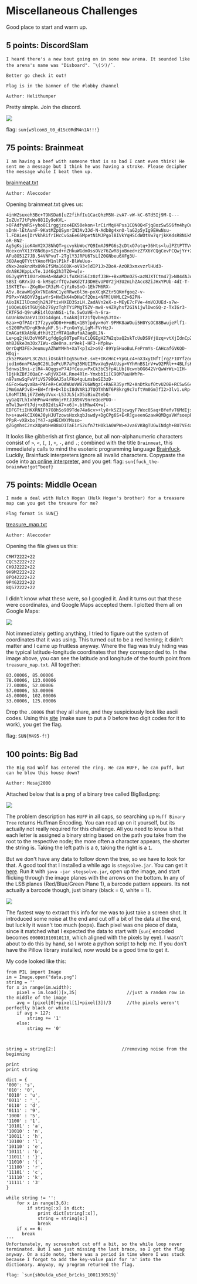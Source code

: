# Miscellaneous Challenges
Good place to start and warm up.

## 5 points: DiscordSlam
```
I heard there's a new bout going on in some new arena. It sounded like the arena's name was "Disboard". ¯\(ツ)/¯.

Better go check it out!

Flag is in the banner of the #lobby channel

Author: Helithumper
```
Pretty simple. Join the discord.

![](/Images/2019/SunshineCTF/DiscordSlam.PNG)

flag: `sun{w3lcom3_t0_d1Sc0RdM4n1A!!!}`


## 75 points: Brainmeat
```
I am having a beef with someone that is so bad I cant even think! He sent me a message but I think he was having a stroke. Please decipher the message while I beat them up.
```
<a href="http://files.sunshinectf.org/misc/brainmeat.txt">brainmeat.txt</a>
```
Author: Aleccoder
```
Opening brainmeat.txt gives us:
```
4inWZsuxeh3Bc+T9NSDa6[uZ2fihfIu1CacQhzM5N-zvA7-vW-kC-6Td5Ij9M-Q---IoZUx7JtPpWv881Iy9oKVL->OFAdfyWRS+yho8Cirggjzox4EK50ekon+lrCirMqV4Pss1CQN0Q<Fjq8ozSw5S6fm4hyOu9CSOEo4cedXmXYoOKmOljN72g]fBqoBoICDHA2m90Mv>C+Hk.vHGl+hqIw2cGzuTmKcaSZE2FtlSCdgSeRmjNVAvn+RaDf.0OLi-sDnN-lEtAvnF-9KatMZpQSymrIN3Av3Jd-N-Adb8g4xnO-laG2p5yIg9EHwNsu-l.FDAies[DrVkhRifrIHcCvGaEe6SMpetN1MJPgol8IVkYqHSCdWOtVw7qrjkKKdsR8NikMiVxttOx1-oR-BN2-Ag5gKsjioK4mV2XJ8NhQT>gcvykbWocYQ9ImXJ9PG6s2cDtxO7otq+36Hts<lu]PZtPTTVvH4x6Gm5WiDhBli8kbRJqnAw52RRq4zU2c>PvuitF1XRRHOR8tGYEs6+oss.EYSak0uZfChtc[jENgpjYHaB3XlOcCHVnrPcCKiXaUl2Mf6L89-NcexcnYX13Y8Nd6p>SZsd+nZHkuWGdmOssOVz76ZwR8joBned+zZYX6YCQgCevFCQwjYr+2oHe3osonHPh0mEVx++27VRHZV22QOc6B<5xDHGMpYsOGUZsrCDbLbU]D4mX9ua>uE57MDu-AFu8O51Z7JB.54VNPvuT-2TglY3JRPU6TsL[Z0GNbeu6XFg3U-36DAeqQTYttYAmofM1nlP1kf-BlWeUuo-dNx>2eaknzMxO9kEfSMa16ODK+oV93<]dIP1J>ZDoA-AzOR3xmxvzrlHUd3-dnA8KJKppLxTe.1U46q2h3TZ0+w[v-0GJyq9Yt10Ur>0mHA+8AWK2LfoXH356Iz0zfJ3H++BxaMDnOZS<azNJXTCtm47]>N04dAJqIfaRJm8p+nVsx.HWEBh00Qjf8gg++T+QtnGWq7BQVNvXZ3FzQle4J+qEGsS47Ijm14++h6elz+BufgXQuUmJz3ebb+b.DJvTsD6BKYvWhvmlI-SBSI-GRYxiU-G-kMSqCrfTQvJoKd2TJ3DHEvUP0Y2jH3U2nLhZAcc8ZiJHxYPUb-4dI-T-1SKTETo--ZKg0brCR3zM-CjYi0sSnO-1Eh7M6RX-A5v.8cawW[gXv7NIaKnC1yeRRwc6l3m-pxXCqKZtr5QKmfgoq2-v-P9Px>YA6OYV3giwYrS+HvEkK4vDHaCf2Qni<NFM]UHMLC2>62PN-AUoIKIIlDcmdjh2NJPtivHXED3SzLH.ZadAVn2eX-o-MEyE7cFVe-4mVOJUEd-s7w-jUOQeLQStTGUj6b27GyzTqhTYiPMgT5ZV-mw8-v4ZRyhsf2GINijwlDwoSQ-z-TxIGr3-CRTF5d-Q9ruRE14lOznNG1-Lfn.5wOaVE-h-6ra-GUUnk8vDaEV1IDIG4dgnL.txAk8[DT21fQvbHqSJtOx-6za>+QfPAOrI7fzyyoOD8+H+mBL<1BY]pdy>HoY-9PMK8aWOui5H0YsOC88BwujeFlf1-cS200PxRDrgK9nkyNF.5j-PcnGnYgL[gM-FVrHzJ-EmAGatKkAbNLdthUt2IrMTAQaRufaA2agOLJN-Le>pq2jkU3oVV6PLgfdgGg90TpeFXsCiQGEgH27W2qbaQ2skTcUuDS9YjUzq+vtXjIdnCpZfbiw9YpwSlyuqaFO37fAA9rrwUZwcxU3WA6NDCa0RM<Gpe]ssi2jc>-mhBJ6ke3m3Ox7IWu-cBe0na.sr9ek[-HF3-Hfpkw-QrrDqM3FE>JeumuyAZhWYMHh+XaT<p]x2>o92-89YpSHuoBuLFePrmYs-CAHcafGVKQD-HOqj-Zk5zPKo6PL3CZ63LiOsGkthIqS5u9xE.svE+IKcHnC+YpGLc4+nX3xyINfT[rgZF1UYfzody2eQ9Bcpw-jod1m6nnPKAq9C26LIePcUR7aYq35MUIIMvxVq5yAtUsp>VYhMnBS1rV+w92PRl++4BLfsKZ8<zM0tMKp3Xc4u5xStCA]c91aqqv4qx5FlQix2vJ>e8OJeWn+DyjOt+sAqGP.+5HrwHgbqwu2giHc+kHWYoD6Ww+SSiP9t++fdl++2WvVf8ZhKUNnq+.WggTD8I+JA6BWq44WrTflnee+NsAJId9arYs2j+MP+zDbgDW+z5nUwPSsI1rkaYjN5xzYXir3qCxg0IBDP0bc.zH[TuLw4AW+fGx+RMdaybgP521TOm>9wekiDPs6ggz54-5dnws19ni-zlR4-AOqgsvP74JfCeuu<PxCk3bC5fpALUb]UcwnbOG642VrQwWrWi>1IH-lDjHkZBfJ6QaCr-wRjVXI4K.Rne4Rln-YmxbbIi[C90M7auHWhPn-n97smwSqFwVfiVS790GAJ5alFKo4quLmsbeSI3zD-4GFo>6wqvaBa+PAFeR+CeOAWUoVW87U6WNgzC+RAER35yrM2+AnDtkuf0tvU20B+RC5w564wV89b+a8VAHfTTrVGl5Aq1Tr+oRLW3CowLfbXsb4HkbA<o]GI3IDFCZrBuNFEMHFKvuI>UOOfjzwuo9e9iQ.YP1[UXY8O2ZzjAidCeR-JMmGnAPJvE>+EW+frB+D<lDsI8dVAR1JTQOTXhNT6P8krg9c7oftVm0Gm]fI2>3lv1.uRp-L0oMTINLj67ZeWyUVux-LS3JL5[xD5iBiuZtebQ-yyGaQ7LhIxhHPnw4rmRmjrRtJJ89XV9nreQoePUO--mTwl3w>Yt7dj+x802dtsA7<x6]>.btMhw4X+w[-EDFGTtiIHKXRNIFh7O8hSo909Tde74a6cv>+ly8+kSZIjcwqyF7Wxc8Saq+BfefvT6MdIjsh7AYL7nTwTX5<KpNzgREroZEMWFp3O2]ByH6XJUJUoqAOHsC0G5sqAWANgI53>xG+L3PSJKoDimc0IYP710w.ujcl+vqCjnevIeCoTetbt+LM0d8+7rGgVRLRZ+YwbYVC6j+7L79+pMHn+7lJr9mOfa0OZPpWb+9PdjCHAa39.phV5PhS564tg8+gYa2iZncPvorngR387LrW4sUps+TmXbusf0ABn+TTJz+1h2Rc9eYWn6a+du05ZC8VzhCH.LL[YbE-h>s+aw4kCIX0AJ0yHJUTzowsHxxkqbJswdy+DgCPg6S+E<R]gveenGzawAQMDgaVWfsoepR>yeP4UQY98WU1hJ5MAtVRPG0WI4VyWi+6tCjZATO+NA0.BFmbT49E+SKNx+5TM+srm+2kvcJW7OBKrZFBUsPR.yz0GQbSlx2rLV7jD+kU4lqWAiWe2uzU40S7q+m2IonY92Qijj+gNLqSMg3dzzjWXN8ujivyNWPgfil.h4V.oS8+S397MmHtOeXZ1.TXkswCsWndUo7Cv4BWntyes74RSosHKfCvt16oOtPeZsbv>rTLB-PPpR-vX8xbo[Y47-apHECWXYMsso-gZGgmhsC2nxXOpWoHeB8oD1TaEirS2ufn7tH0k1A0WPW>eJva6VKBgTUGwINdgh+BU7VE4x2JAd+N+bR4mKRWuqPrfHkLZbmF<]>L7.JneBxO
```
It looks like gibberish at first glance, but all non-alphanumeric characters consist of `>`, `<`, `[`, `]`, `+`, `-`, and `.`; combined with the title `Brainmeat`, this immediately calls to mind the esoteric programming language <a href="https://en.wikipedia.org/wiki/Brainfuck">Brainfuck</a>. Luckily, Brainfuck interpreters ignore all invalid characters. Copypaste the code into <a href='https://copy.sh/brainfuck/'>an online interpreter</a>, and you get:
flag: `sun{fuck_the-brain#we!got^beef}`

## 75 points: Middle Ocean
```
I made a deal with Hulch Hogan (Hulk Hogan's brother) for a treasure map can you get the treaure for me?

Flag format is SUN{}
```
<a href='http://files.sunshinectf.org/misc/treasure_map.txt'>treasure_map.txt</a>
```
Author: Aleccoder
```
Opening the file gives us this:
```
CMM72222+22
CQC52222+22
CH9J2222+22
9H9M2222+22
8PQ42222+22
9P4G2222+22
8Q572222+22
```
I didn't know what these were, so I googled it. And it turns out that these were coordinates, and Google Maps accepted them. I plotted them all on Google Maps:

![](/Images/2019/SunshineCTF/MiddleOceanMap.PNG)

Not immediately getting anything, I tried to figure out the system of coordinates that it was using. This turned out to be a red herring; it didn't matter and I came up fruitless anyway. Where the flag was truly hiding was the typical latitude-longitude coordinates that they corresponded to. In the image above, you can see the latitude and longitude of the fourth point from `treasure_map.txt`. All together:
```
83.00006, 85.00006
78.00006, 123.00006
77.00006, 52.00006
57.00006, 53.00006
45.00006, 102.00006
33.00006, 125.00006
```
Drop the `.00006` that they all share, and they suspiciously look like ascii codes. Using this <a href='http://www.unit-conversion.info/texttools/ascii/'>site</a> (make sure to put a 0 before two digit codes for it to work), you get the flag.

flag: `SUN{M495-f!}`

## 100 points: Big Bad
```
The Big Bad Wolf has entered the ring. He can HUFF, he can puff, but can he blow this house down?

Author: Mesaj2000
```
Attached below that is a png of a binary tree called BigBad.png:

![](/Images/2019/SunshineCTF/BigBad.png)

The problem description has `HUFF` in all caps, so searching up `Huff Binary Tree` returns Huffman Encoding. You can read up on it yourself, but its actually not really required for this challenge. All you need to know is that each letter is assigned a binary string based on the path you take from the root to the respective node; the more often a character appears, the shorter the string is. Taking the left path is a `0`, taking the right is a `1`.

But we don't have any data to follow down the tree, so we have to look for that. A good tool that I installed a while ago is `stegsolve.jar`. You can get it <a href='https://github.com/zardus/ctf-tools/blob/master/stegsolve/install'>here</a>. Run it with `java -jar stegsolve.jar`, open up the image, and start flicking through the image planes with the arrows on the bottom. In any of the LSB planes (Red/Blue/Green Plane 1), a barcode pattern appears. Its not actually a barcode though, just binary (black = 0, white = 1).

![](/Images/2019/SunshineCTF/BigBadLSB)

The fastest way to extract this info for me was to just take a screen shot. It introduced some noise at the end and cut off a bit of the data at the end, but luckily it wasn't too much (oops). Each pixel was one piece of data, since it matched what I expected the data to start with (`sun{` encoded becomes `000001010010110`, which aligned with the pixels by eye). I wasn't about to do this by hand, so I wrote a python script to help me. If you don't have the Pillow library installed, now would be a good time to get it.

My code looked like this:
```
from PIL import Image
im = Image.open("data.png")
string = ''
for x in range(im.width):
	pixel = im.load()[x,35]                   //just a random row in the middle of the image
	avg = (pixel[0]+pixel[1]+pixel[3])/3      //the pixels weren't perfectly black or white
	if avg > 127:
		string += '1'
	else:
		string += '0'



string = string[2:]                         //removing noise from the beginning

print
print string

dict = {
'000': 's',
'010': '0',
'0010' : 'u',
'0011' : '_',
'0110' : 'd',
'0111' : '9',
'1000' : '5',
'1100' : '1',
'10101' : 'a',
'10010' : 'n',
'10011' : 'h',
'10100' : 'l',
'10110' : 'e',
'10111' : 'b',
'11011' : '}',
'11010' : '{',
'11100' : 'r',
'11101' : 'c',
'11110' : 'k',
'11111' : '3'
}

while string != '':
	for x in range(3,6):
		if string[:x] in dict:
			print dict[string[:x]],
			string = string[x:]
			break
    if x == 6:
      break
'''
Unfortunately, my screenshot cut off a bit, so the while loop never terminated. But I was just missing the last brace, so I got the flag anyway. On a side note, there was a period in time where I was stuck because I forgot to add the key-value pair for 'a' into the dictionary. Anyway, my program returned the flag.

flag: `sun{sh0ulda_u5ed_br1cks_1001130519}`
